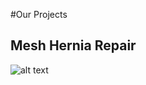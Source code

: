 #Our Projects

## Mesh Hernia Repair
![alt text](images/surgery-photo-1.jpg "Mesh Hernia Repair Surgery in Tanzania")

